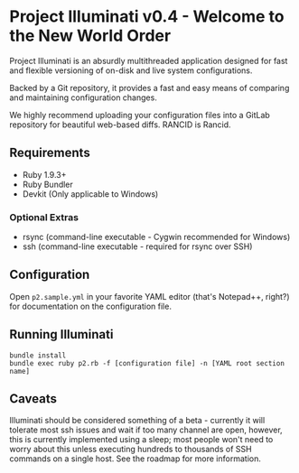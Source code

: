 # Project Illuminati v0.4 - Welcome to the New World Order

Project Illuminati is an absurdly multithreaded application designed for fast and flexible versioning of on-disk and live system configurations.

Backed by a Git repository, it provides a fast and easy means of comparing and maintaining configuration changes.

We highly recommend uploading your configuration files into a GitLab repository for beautiful web-based diffs. RANCID is Rancid.

## Requirements
* Ruby 1.9.3+
* Ruby Bundler
* Devkit (Only applicable to Windows)

### Optional Extras
* rsync (command-line executable - Cygwin recommended for Windows)
* ssh (command-line executable - required for rsync over SSH)

## Configuration
Open `p2.sample.yml` in your favorite YAML editor (that's Notepad++, right?) for documentation on the configuration file. 

## Running Illuminati
    bundle install
    bundle exec ruby p2.rb -f [configuration file] -n [YAML root section name]
	
## Caveats
Illuminati should be considered something of a beta - currently it will tolerate most ssh issues and wait if too many channel are open, however, this
is currently implemented using a sleep; most people won't need to worry about this unless executing hundreds to thousands of SSH commands on a single
host. See the roadmap for more information.

